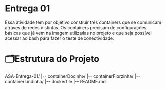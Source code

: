 # Entrega 01
Essa atividade tem por objetivo construir três containers que se comunicam atráves de redes distintas. Os containers precisam de configurações básicas que já vem na imagem utilizadas no projeto e que seja possível acessar ao bash para fazer o teste de conectividade.

# 🗂️Estrutura do Projeto

ASA-Entrega-01/
|-- containerDocinho/ 
|-- containerFlorzinha/ 
|-- containerLindinha/ 
|-- dockerfile 
|-- README.md 

